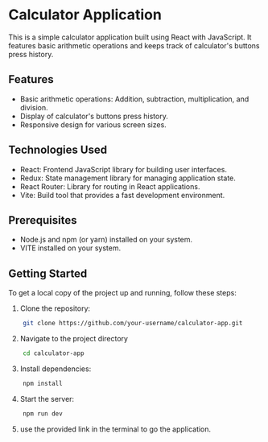 # Calculator Application

This is a simple calculator application built using React with JavaScript. It features basic arithmetic operations and keeps track of calculator's buttons press history.

## Features

- Basic arithmetic operations: Addition, subtraction, multiplication, and division.
- Display of calculator's buttons press history.
- Responsive design for various screen sizes.

## Technologies Used

- React: Frontend JavaScript library for building user interfaces.
- Redux: State management library for managing application state.
- React Router: Library for routing in React applications.
- Vite: Build tool that provides a fast development environment.

## Prerequisites

- Node.js and npm (or yarn) installed on your system.
- VITE installed on your system.


## Getting Started

To get a local copy of the project up and running, follow these steps:

1. Clone the repository:
```bash
	git clone https://github.com/your-username/calculator-app.git
```
   
2. Navigate to the project directory
```bash
	cd calculator-app
```

3. Install dependencies:
```bash
	npm install
```

4. Start the server:
```bash
	npm run dev
```

5. use the provided link in the terminal to go the application.

















